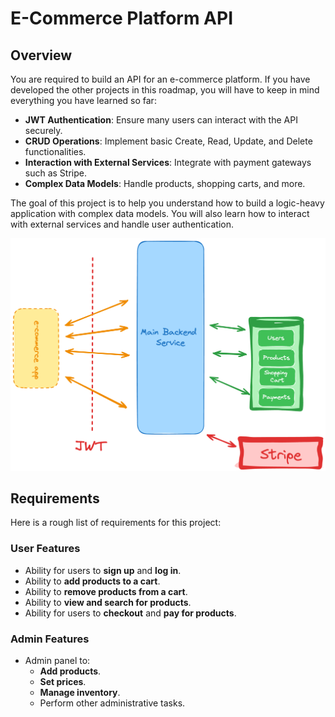 # E-Commerce Platform API

## Overview
You are required to build an API for an e-commerce platform. If you have developed the other projects in this roadmap, you will have to keep in mind everything you have learned so far:

- **JWT Authentication**: Ensure many users can interact with the API securely.
- **CRUD Operations**: Implement basic Create, Read, Update, and Delete functionalities.
- **Interaction with External Services**: Integrate with payment gateways such as Stripe.
- **Complex Data Models**: Handle products, shopping carts, and more.

The goal of this project is to help you understand how to build a logic-heavy application with complex data models. You will also learn how to interact with external services and handle user authentication.

![alt text](image.png)

## Requirements

Here is a rough list of requirements for this project:

### User Features
- Ability for users to **sign up** and **log in**.
- Ability to **add products to a cart**.
- Ability to **remove products from a cart**.
- Ability to **view and search for products**.
- Ability for users to **checkout** and **pay for products**.

### Admin Features
- Admin panel to:
  - **Add products**.
  - **Set prices**.
  - **Manage inventory**.
  - Perform other administrative tasks.


